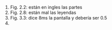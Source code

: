 
1. Fig. 2.2: están en ingles las partes
2. Fig. 2.8: están mal las leyendas
3. Fig. 3.3: dice 8ms la pantalla y debería ser 0.5
4. 